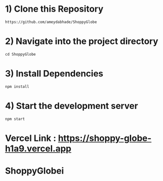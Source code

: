 # 1) Clone this Repository
```https://github.com/ameydabhade/ShoppyGlobe```

# 2) Navigate into the project directory
```cd ShoppyGlobe```

# 3) Install Dependencies
```npm install```

# 4) Start the development server
```npm start```


# Vercel Link : https://shoppy-globe-h1a9.vercel.app
# ShoppyGlobei
